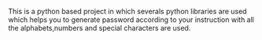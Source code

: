 This is a python based project in which severals python libraries are used which helps you to generate password according to your 
instruction with all the alphabets,numbers and special characters are used.
